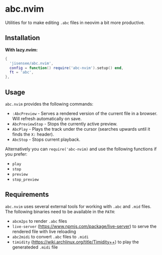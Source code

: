 # abc.nvim

Utilities for to make editing `.abc` files in neovim a bit more productive.

## Installation

**With lazy.nvim:**
```lua
{
  'jisensee/abc.nvim',
  config = function() require('abc-nvim').setup() end,
  ft = 'abc',
},
```

## Usage

`abc.nvim` provides the following commands:

- `:AbcPreview` - Serves a rendered version of the current file in a browser. Will refresh automatically on save.
- `AbcPreviewStop` - Stops the currently active preview.
- `AbcPlay` - Plays the track under the cursor (searches upwards until it finds the `X:` header).
- `AbcStop` - Stops current playback.

Alternatively you can `require('abc-nvim)` and use the following functions if you prefer:
- `play`
- `stop`
- `preview`
- `stop_preview`

## Requirements

`abc.nvim` uses several external tools for working with `.abc` and `.mid` files.
The following binaries need to be available in the `PATH`:

- `abcm2ps` to render `.abc` files
- `live-server` (https://www.npmjs.com/package/live-server) to serve the rendered file with live reloading
- `abc2midi` to convert `.abc` files to `.midi`
- `timidity` (https://wiki.archlinux.org/title/Timidity++) to play the generateded `.midi` file
